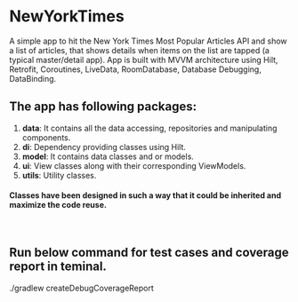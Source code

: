 # NewYorkTimes

A simple app to hit the New York Times Most Popular Articles API and show a list of articles, that shows details when items on the list are tapped (a typical master/detail app). App is built with MVVM architecture using Hilt, Retrofit, Coroutines, LiveData, RoomDatabase, Database Debugging, DataBinding.

## The app has following packages:
1. **data**: It contains all the data accessing, repositories and manipulating components.
2. **di**: Dependency providing classes using Hilt.
3. **model**: It contains data classes and or models.
4. **ui**: View classes along with their corresponding ViewModels.
5. **utils**: Utility classes.
#### Classes have been designed in such a way that it could be inherited and maximize the code reuse.
<br>

## Run below command for test cases and coverage report in teminal.

./gradlew createDebugCoverageReport

